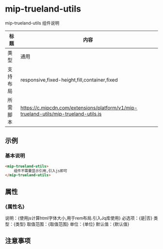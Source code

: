 # mip-trueland-utils

mip-trueland-utils 组件说明

标题|内容
----|----
类型|通用
支持布局|responsive,fixed-height,fill,container,fixed
所需脚本|https://c.mipcdn.com/extensions/platform/v1/mip-trueland-utils/mip-trueland-utils.js

## 示例

### 基本说明
```html
<mip-trueland-utils>
    组件不需要显示引用,引入js即可
</mip-trueland-utils>
```

## 属性

### {属性名}

说明：{使用js计算html字体大小,用于rem布局.引入Jq库使用}
必选项：{是|否}
类型：{类型}
取值范围：{取值范围}
单位：{单位}
默认值：{默认值}

## 注意事项

